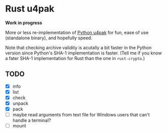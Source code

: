 Rust u4pak
==========

**Work in progress**

More or less re-implementation of [Python u4pak](https://github.com/panzi/u4pak)
for fun, ease of use (standalone binary), and hopefully speed.

Note that checking archive validity is acutally a bit faster in the Python
version since Python's SHA-1 implementation is faster. (Tell me if you know a
fater SHA-1 implementation for Rust than the one in `rust-crypto`.)

TODO
----

* [x] info
* [x] list
* [x] check
* [x] unpack
* [x] pack
* [ ] maybe read arguments from text file for Windows users that can't handle a terminal?
* [ ] mount
